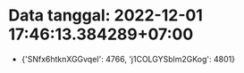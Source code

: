 # Data tanggal: 2022-12-01 17:46:13.384289+07:00

* {'SNfx6htknXGGvqeI': 4766, 'j1COLGYSblm2GKog': 4801}
